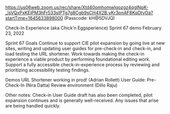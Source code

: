 https://us06web.zoom.us/rec/share/Xtd40omhomwlgozgz4qglNpK-_lsVQxPxKEjPM3hFr533sIPTg7g8Cgb9sCH4X2B.yKr3pnAF8KqDtyOa?startTime=1645633898000 
(Passcode: kH@5DVJQ)

Check-In Experience (aka Chick’n Eggsperience) 
Sprint 67 demo
February 23, 2022

Sprint 67 Goals
Continue to support CIE pilot expansion by going live at new sites, writing and updating user guides for pre-check-in and check-in, and load testing the URL shortener.
Work towards making the check-in experience a viable product by performing foundational editing work. 
Support a fully accessible check-in-experience process by reviewing and prioritizing accessibility testing findings.

Demos
URL Shortener working in prod! (Adrian Rollett)
User Guide: Pre-Check-In (Nira Datta)
Review environment (Dillo Raju)

Other notes: Check-in User Guide draft has also been completed, pilot expansion continues and is generally well-received. Any issues that arise are being handled quickly.
